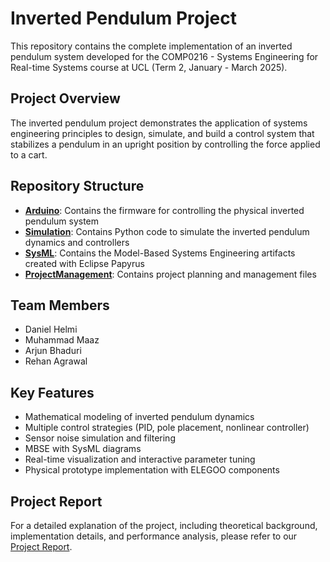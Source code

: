 # Inverted Pendulum Project

This repository contains the complete implementation of an inverted pendulum system developed for the COMP0216 - Systems Engineering for Real-time Systems course at UCL (Term 2, January - March 2025).

## Project Overview

The inverted pendulum project demonstrates the application of systems engineering principles to design, simulate, and build a control system that stabilizes a pendulum in an upright position by controlling the force applied to a cart.

## Repository Structure

- **[Arduino](/Arduino)**: Contains the firmware for controlling the physical inverted pendulum system
- **[Simulation](/Simulation)**: Contains Python code to simulate the inverted pendulum dynamics and controllers
- **[SysML](/SysML)**: Contains the Model-Based Systems Engineering artifacts created with Eclipse Papyrus
- **[ProjectManagement](/ProjectManagement)**: Contains project planning and management files

## Team Members

- Daniel Helmi
- Muhammad Maaz
- Arjun Bhaduri
- Rehan Agrawal

## Key Features

- Mathematical modeling of inverted pendulum dynamics
- Multiple control strategies (PID, pole placement, nonlinear controller)
- Sensor noise simulation and filtering
- MBSE with SysML diagrams
- Real-time visualization and interactive parameter tuning
- Physical prototype implementation with ELEGOO components

## Project Report

For a detailed explanation of the project, including theoretical background, implementation details, and performance analysis, please refer to our [Project Report](https://github.com/MuhammadMaazA/InvertedPendulum/blob/main/ProjectReport.pdf).